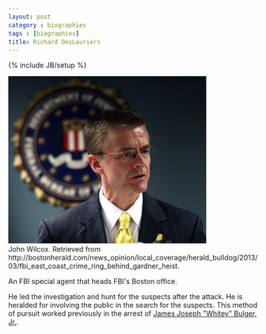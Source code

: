 ```yaml
---
layout: post
category : biographies
tags : [biographies]
title: Richard DesLauriers
---
```

{% include JB/setup %}

<img src="/images/richard-deslauriers.jpg" alt="Image of Richard DesLauriers">
<div class="citation">John Wilcox.  Retrieved from http://bostonherald.com/news_opinion/local_coverage/herald_bulldog/2013/03/fbi_east_coast_crime_ring_behind_gardner_heist.</div>

An FBI special agent that heads FBI's Boston office.

He led the investigation and hunt for the suspects after the attack.  He is heralded for
involving the public in the search for the suspects.  This method of pursuit worked previously
in the arrest of [James Joseph "Whitey" Bulger, Jr.](http://en.wikipedia.org/wiki/Whitey_Bulger).
